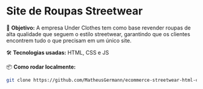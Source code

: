 # Site de Roupas Streetwear

📌 **Objetivo:** A empresa Under Clothes tem como base revender roupas de alta qualidade que seguem o estilo streetwear, garantindo que os clientes encontrem tudo o que precisam em um único site. 

🛠️ **Tecnologias usadas:** HTML, CSS e JS

📦 **Como rodar localmente:**
```bash
git clone https://github.com/MatheusGermann/ecommerce-streetwear-html-css.git
